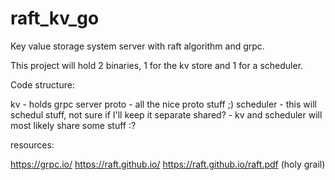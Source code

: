 # raft_kv_go

Key value storage system server with raft algorithm and grpc.

This project will hold 2 binaries, 1 for the kv store and 1 for a scheduler.


Code structure:

kv - holds grpc server
proto - all the nice proto stuff ;)
scheduler - this will schedul stuff, not sure if I'll keep it separate
shared? - kv and scheduler will most likely share some stuff :?


resources:

https://grpc.io/
https://raft.github.io/
https://raft.github.io/raft.pdf (holy grail)
